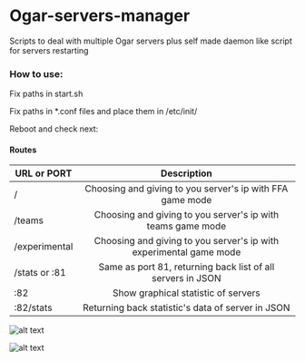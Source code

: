 # Ogar-servers-manager
Scripts to deal with multiple Ogar servers plus self made daemon like script for servers restarting

### How to use:

Fix paths in start.sh

Fix paths in *.conf files and place them in /etc/init/ 

Reboot and check next:


#### Routes

| URL or PORT      | Description      |
| ------------- |:-------------:|
| /      | Choosing and giving to you server's ip with FFA game mode |
| /teams      | Choosing and giving to you server's ip with teams game mode |
| /experimental      | Choosing and giving to you server's ip with experimental game mode |
| /stats or :81      | Same as port 81, returning back list of all servers in JSON |
| :82    | Show graphical statistic of servers |
| :82/stats    | Returning back statistic's data of server in JSON |

![alt text](https://raw.githubusercontent.com/F0RIS/Ogar-servers-manager/master/list_demo.png "Stats png")


![alt text](https://raw.githubusercontent.com/F0RIS/Ogar-servers-manager/master/stats_demo.png "Stats png")
